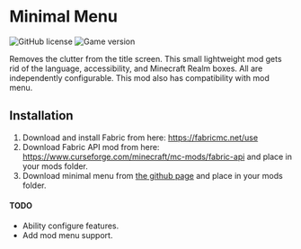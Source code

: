 # Minimal Menu
![GitHub license](https://img.shields.io/badge/license-MIT-blue)
![Game version](https://img.shields.io/badge/minecraft-1.16.2-blueviolet)

Removes the clutter from the title screen. This small lightweight mod gets rid of the language, accessibility, and Minecraft Realm boxes. All are independently configurable. This mod also has compatibility with mod menu.

## Installation

1. Download and install Fabric from here: https://fabricmc.net/use
2. Download Fabric API mod from here: https://www.curseforge.com/minecraft/mc-mods/fabric-api and place in your mods folder.
3. Download minimal menu from [the github page](https://github.com/TomB-134/MinimalMenu/releases) and place in your mods folder.

#### TODO
* Ability configure features.
* Add mod menu support.
